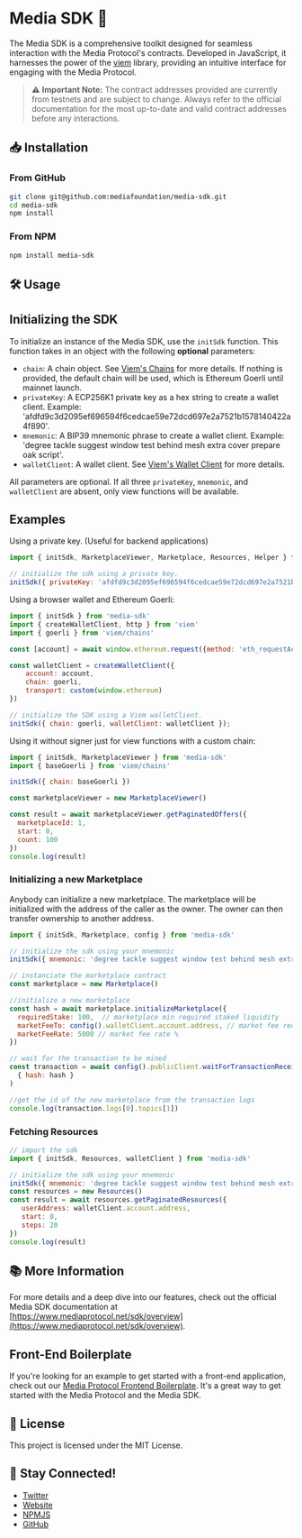 # Media SDK 🚀

The Media SDK is a comprehensive toolkit designed for seamless interaction with the Media Protocol's contracts. Developed in JavaScript, it harnesses the power of the [viem](https://viem.sh/) library, providing an intuitive interface for engaging with the Media Protocol.

> ⚠️ **Important Note:** The contract addresses provided are currently from testnets and are subject to change. Always refer to the official documentation for the most up-to-date and valid contract addresses before any interactions.

## 📥 Installation

### From GitHub

```bash
git clone git@github.com:mediafoundation/media-sdk.git
cd media-sdk
npm install
```

### From NPM

```bash
npm install media-sdk
```

## 🛠️ Usage

## Initializing the SDK

To initialize an instance of the Media SDK, use the `initSdk` function. This function takes in an object with the following **optional** parameters:

- `chain`: A chain object. See [Viem's Chains](https://viem.sh/docs/chains/introduction#chains) for more details. If nothing is provided, the default chain will be used, which is Ethereum Goerli until mainnet launch.
- `privateKey`: A ECP256K1 private key as a hex string to create a wallet client. Example: 'afdfd9c3d2095ef696594f6cedcae59e72dcd697e2a7521b1578140422a4f890'.
- `mnemonic`: A BIP39 mnemonic phrase to create a wallet client. Example: 'degree tackle suggest window test behind mesh extra cover prepare oak script'.
- `walletClient`: A wallet client. See [Viem's Wallet Client](https://viem.sh/docs/clients/wallet.html) for more details.

All parameters are optional. If all three `privateKey`, `mnemonic`, and `walletClient` are absent, only view functions will be available.

## Examples

Using a private key. (Useful for backend applications)

```javascript
import { initSdk, MarketplaceViewer, Marketplace, Resources, Helper } from 'media-sdk'

// initialize the sdk using a private key.
initSdk({ privateKey: 'afdfd9c3d2095ef696594f6cedcae59e72dcd697e2a7521b1578140422a4f890' })
```

Using a browser wallet and Ethereum Goerli:

```javascript
import { initSdk } from 'media-sdk'
import { createWalletClient, http } from 'viem'
import { goerli } from 'viem/chains'

const [account] = await window.ethereum.request({method: 'eth_requestAccounts'})

const walletClient = createWalletClient({
    account: account,
    chain: goerli,
    transport: custom(window.ethereum)
})

// initialize the SDK using a Viem walletClient. 
initSdk({ chain: goerli, walletClient: walletClient });
```

Using it without signer just for view functions with a custom chain:

```javascript
import { initSdk, MarketplaceViewer } from 'media-sdk'
import { baseGoerli } from 'viem/chains'

initSdk({ chain: baseGoerli })

const marketplaceViewer = new MarketplaceViewer()

const result = await marketplaceViewer.getPaginatedOffers({
  marketplaceId: 1, 
  start: 0, 
  count: 100
})
console.log(result)

```

### Initializing a new Marketplace

Anybody can initialize a new marketplace. The marketplace will be initialized with the address of the caller as the owner. The owner can then transfer ownership to another address.

```javascript 
import { initSdk, Marketplace, config } from 'media-sdk'

// initialize the sdk using your mnemonic
initSdk({ mnemonic: 'degree tackle suggest window test behind mesh extra cover prepare oak script' })

// instanciate the marketplace contract
const marketplace = new Marketplace()

//initialize a new marketplace
const hash = await marketplace.initializeMarketplace({
  requiredStake: 100,  // marketplace min required staked liquidity 
  marketFeeTo: config().walletClient.account.address, // market fee recipient address 
  marketFeeRate: 5000 // market fee rate %
})

// wait for the transaction to be mined
const transaction = await config().publicClient.waitForTransactionReceipt( 
  { hash: hash }
)

//get the id of the new marketplace from the transaction logs
console.log(transaction.logs[0].topics[1])

```

### Fetching Resources

```javascript
// import the sdk
import { initSdk, Resources, walletClient } from 'media-sdk'

// initialize the sdk using your mnemonic
initSdk({ mnemonic: 'degree tackle suggest window test behind mesh extra cover prepare oak script' })
const resources = new Resources()
const result = await resources.getPaginatedResources({
   userAddress: walletClient.account.address, 
   start: 0, 
   steps: 20 
})
console.log(result)
```

## 📚 More Information

For more details and a deep dive into our features, check out the official Media SDK documentation at [https://www.mediaprotocol.net/sdk/overview](https://www.mediaprotocol.net/sdk/overview).

## Front-End Boilerplate

If you're looking for an example to get started with a front-end application, check out our [Media Protocol Frontend Boilerplate](https://github.com/mediafoundation/media-protocol-frontend-boilerplate). It's a great way to get started with the Media Protocol and the Media SDK.

## 📝 License

This project is licensed under the MIT License.

## 📢 Stay Connected!

- [Twitter](https://twitter.com/Media_FDN)
- [Website](https://www.mediaprotocol.net)
- [NPMJS](https://www.npmjs.com/package/media-sdk)
- [GitHub](https://github.com/mediafoundation/media-sdk)
